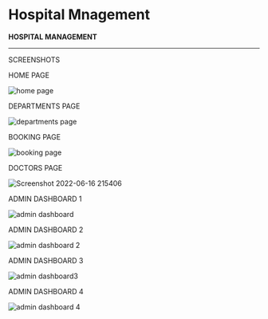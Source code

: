# Hospital Mnagement
<b>HOSPITAL MANAGEMENT</b>
<hr>
SCREENSHOTS

HOME PAGE

![home page](https://user-images.githubusercontent.com/106687804/174122981-68ad7a91-203a-464a-b5f4-1f7c4cc0bc8d.png)

DEPARTMENTS PAGE

![departments page](https://user-images.githubusercontent.com/106687804/174123097-5e08a617-de88-49f2-be9a-c308cb52606a.png)

BOOKING PAGE

![booking page](https://user-images.githubusercontent.com/106687804/174123235-63d20a7d-8910-42f8-9422-c8af40ad9feb.png)

DOCTORS PAGE

![Screenshot 2022-06-16 215406](https://user-images.githubusercontent.com/106687804/174123329-136f972b-d9b7-4da8-a935-b884986bbeb1.png)


ADMIN DASHBOARD 1

![admin dashboard](https://user-images.githubusercontent.com/106687804/174123429-b29758d0-a205-4db0-aead-2ba1e4a7bc3d.png)

ADMIN DASHBOARD 2

![admin dashboard 2](https://user-images.githubusercontent.com/106687804/174123662-2d552dbe-b2e4-4cee-a1a5-2f8242a111fb.png)

ADMIN DASHBOARD 3

![admin dashboard3](https://user-images.githubusercontent.com/106687804/174123510-e21dd328-2d32-4d29-9f2e-025cd2cc8bb4.png)

ADMIN DASHBOARD 4

![admin dashboard 4](https://user-images.githubusercontent.com/106687804/174123558-941f2bcd-dfee-43a1-9f72-a8c9b700f08e.png)
